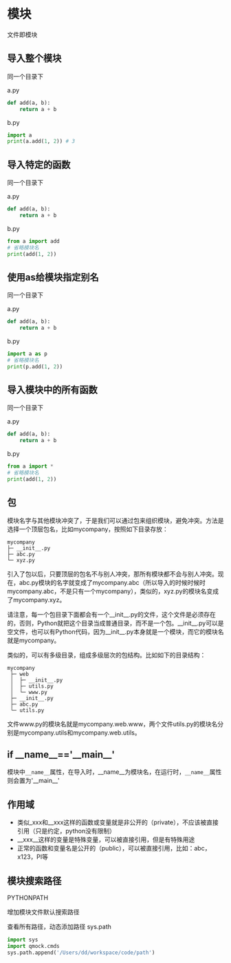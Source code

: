 # 模块

文件即模块

## 导入整个模块

同一个目录下

a.py
```python
def add(a, b):
    return a + b
```

b.py
```python
import a
print(a.add(1, 2)) # 3
```

## 导入特定的函数

同一个目录下

a.py
```python
def add(a, b):
    return a + b
```

b.py
```python
from a import add
# 省略模块名
print(add(1, 2))
```

## 使用as给模块指定别名

同一个目录下

a.py
```python
def add(a, b):
    return a + b
```

b.py
```python
import a as p
# 省略模块名
print(p.add(1, 2))
```

## 导入模块中的所有函数

同一个目录下

a.py
```python
def add(a, b):
    return a + b
```

b.py
```python
from a import *
# 省略模块名
print(add(1, 2))
```

## 包

模块名字与其他模块冲突了，于是我们可以通过包来组织模块，避免冲突。方法是选择一个顶层包名，比如mycompany，按照如下目录存放：

```
mycompany
├─ __init__.py
├─ abc.py
└─ xyz.py
```

引入了包以后，只要顶层的包名不与别人冲突，那所有模块都不会与别人冲突。现在，abc.py模块的名字就变成了mycompany.abc（所以导入的时候时候时mycompany.abc，不是只有一个mycompany），类似的，xyz.py的模块名变成了mycompany.xyz。

请注意，每一个包目录下面都会有一个__init__.py的文件，这个文件是必须存在的，否则，Python就把这个目录当成普通目录，而不是一个包。\_\_init\_\_.py可以是空文件，也可以有Python代码，因为__init__.py本身就是一个模块，而它的模块名就是mycompany。

类似的，可以有多级目录，组成多级层次的包结构。比如如下的目录结构：

```
mycompany
 ├─ web
 │  ├─ __init__.py
 │  ├─ utils.py
 │  └─ www.py
 ├─ __init__.py
 ├─ abc.py
 └─ utils.py
 ```

 文件www.py的模块名就是mycompany.web.www，两个文件utils.py的模块名分别是mycompany.utils和mycompany.web.utils。

## if \_\_name\_\_=='\_\_main\_\_'

模块中`__name__`属性，在导入时，__name__为模块名，在运行时，`__name__`属性则会置为'\_\_main\_\_'

## 作用域

* 类似_xxx和__xxx这样的函数或变量就是非公开的（private），不应该被直接引用（只是约定，python没有限制）
* __xxx__这样的变量是特殊变量，可以被直接引用，但是有特殊用途
* 正常的函数和变量名是公开的（public），可以被直接引用，比如：abc，x123，PI等

## 模块搜索路径

PYTHONPATH

增加模块文件默认搜索路径

查看所有路径，动态添加路径 sys.path
```python
import sys
import qmock.cmds
sys.path.append('/Users/dd/workspace/code/path')
```